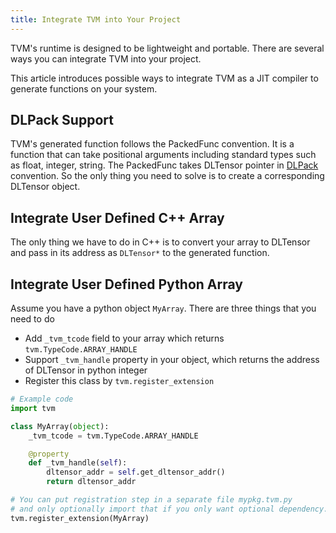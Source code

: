 ```yaml
---
title: Integrate TVM into Your Project
---
```


TVM\'s runtime is designed to be lightweight and portable. There are
several ways you can integrate TVM into your project.

This article introduces possible ways to integrate TVM as a JIT compiler
to generate functions on your system.

## DLPack Support

TVM\'s generated function follows the PackedFunc convention. It is a
function that can take positional arguments including standard types
such as float, integer, string. The PackedFunc takes DLTensor pointer in
[DLPack](https://github.com/dmlc/dlpack) convention. So the only thing
you need to solve is to create a corresponding DLTensor object.

## Integrate User Defined C++ Array

The only thing we have to do in C++ is to convert your array to DLTensor
and pass in its address as `DLTensor*` to the generated function.

## Integrate User Defined Python Array

Assume you have a python object `MyArray`. There are three things that
you need to do

-   Add `_tvm_tcode` field to your array which returns
    `tvm.TypeCode.ARRAY_HANDLE`
-   Support `_tvm_handle` property in your object, which returns the
    address of DLTensor in python integer
-   Register this class by `tvm.register_extension`

``` python
# Example code
import tvm

class MyArray(object):
    _tvm_tcode = tvm.TypeCode.ARRAY_HANDLE

    @property
    def _tvm_handle(self):
        dltensor_addr = self.get_dltensor_addr()
        return dltensor_addr

# You can put registration step in a separate file mypkg.tvm.py
# and only optionally import that if you only want optional dependency.
tvm.register_extension(MyArray)
```
